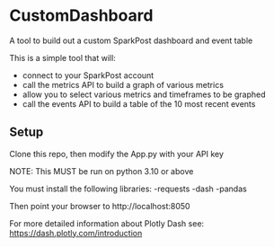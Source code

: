 # CustomDashboard
A tool to build out a custom SparkPost dashboard and event table

This is a simple tool that will:
 - connect to your SparkPost account
 - call the metrics API to build a graph of various metrics
 - allow you to select various metrics and timeframes to be graphed
 - call the events API to build a table of the 10 most recent events

## Setup
Clone this repo, then modify the App.py with your API key

NOTE: This MUST be run on python 3.10 or above

You must install the following libraries:
 -requests
 -dash
 -pandas

Then point your browser to http://localhost:8050

For more detailed information about Plotly Dash see: https://dash.plotly.com/introduction